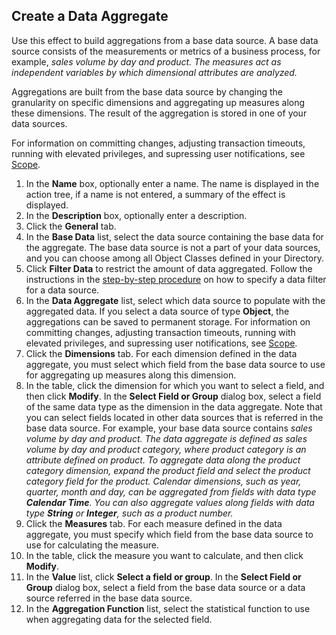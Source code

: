 ## Create a Data Aggregate

Use this effect to build aggregations from a base data source. A base data source consists of the measurements or metrics of a business process, for example, <span style="FONT-STYLE: italic">sales volume by <span style="FONT-STYLE: italic">day and <span style="FONT-STYLE: italic">product. The measures act as independent variables by which dimensional attributes are analyzed.

Aggregations are built from the base data source by changing the granularity on specific dimensions and aggregating up measures along these dimensions. The result of the aggregation is stored in one of your data sources.

For information on committing changes, adjusting transaction timeouts, running with elevated privileges, and supressing user notifications, see [Scope](../blocks/scope.md "Scope").

1.  In the **Name** box, optionally enter a name. The name is displayed in the action tree, if a name is not entered, a summary of the effect is displayed.
2.  In the **Description** box, optionally enter a description.
3.  Click the **General** tab.
4.  In the **Base Data** list, select the data source containing the base data for the aggregate. The base data source is not a part of your data sources, and you can choose among all Object Classes defined in your Directory.
5.  Click **Filter Data** to restrict the amount of data aggregated. Follow the instructions in the [step-by-step procedure](../../data-sources/specifying-a-data-filter-for-a-data-source.md "Specifying a Data Filter for a Data Source") on how to specify a data filter for a data source.
6.  In the **Data Aggregate** list, select which data source to populate with the aggregated data. If you select a data source of type **Object**, the aggregations can be saved to permanent storage. For information on committing changes, adjusting transaction timeouts, running with elevated privileges, and supressing user notifications, see [Scope](../blocks/scope.md).
7.  Click the **Dimensions** tab. For each dimension defined in the data aggregate, you must select which field from the base data source to use for aggregating up measures along this dimension.
8.  In the table, click the dimension for which you want to select a field, and then click **Modify**. In the **Select Field or Group** dialog box, select a field of the same data type as the dimension in the data aggregate. Note that you can select fields located in other data sources that is referred in the base data source. For example, your base data source contains <span style="FONT-STYLE: italic">sales volume by <span style="FONT-STYLE: italic">day and <span style="FONT-STYLE: italic">product. The data aggregate is defined as <span style="FONT-STYLE: italic">sales volume by <span style="FONT-STYLE: italic">day and <span style="FONT-STYLE: italic">product category, where <span style="FONT-STYLE: italic">product category is an attribute defined on <span style="FONT-STYLE: italic">product. To aggregate data along the <span style="FONT-STYLE: italic">product category dimension, expand the <span style="FONT-STYLE: italic">product field and select the <span style="FONT-STYLE: italic">product category field for the <span style="FONT-STYLE: italic">product. Calendar dimensions, such as year, quarter, month and day, can be aggregated from fields with data type **Calendar Time**. You can also aggregate values along fields with data type **String** or **Integer**<span style="FONT-WEIGHT: normal">, such as a product number.
9.  Click the **Measures** tab. For each measure defined in the data aggregate, you must specify which field from the base data source to use for calculating the measure.
10.  In the table, click the measure you want to calculate, and then click **Modify**.
11.  In the **Value** list, click **Select a field or group**. In the **Select Field or Group** dialog box, select a field from the base data source or a data source referred in the base data source.
12.  In the **Aggregation Function** list, select the statistical function to use when aggregating data for the selected field.